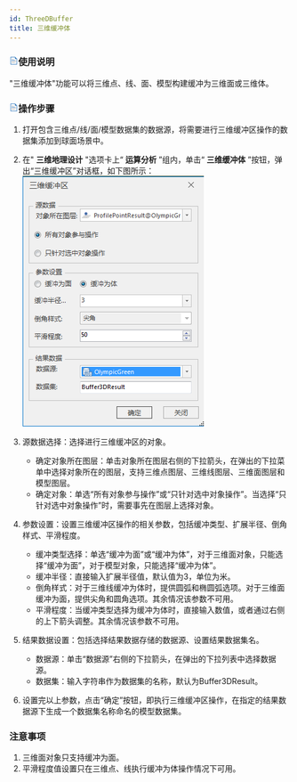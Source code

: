 ```yaml
---
id: ThreeDBuffer
title: 三维缓冲体
---
```

### ![](../../../img/read.gif)使用说明

"三维缓冲体"功能可以将三维点、线、面、模型构建缓冲为三维面或三维体。

### ![](../../../img/read.gif)操作步骤

  1. 打开包含三维点/线/面/模型数据集的数据源，将需要进行三维缓冲区操作的数据集添加到球面场景中。
  2. 在" **三维地理设计** "选项卡上“ **运算分析** ”组内，单击“ **三维缓冲体** ”按钮，弹出“三维缓冲区”对话框，如下图所示：     
![](../img/ThreeDBuffer_Dialog.png)  

  3. 源数据选择：选择进行三维缓冲区的对象。
      * 确定对象所在图层：单击对象所在图层右侧的下拉箭头，在弹出的下拉菜单中选择对象所在的图层，支持三维点图层、三维线图层、三维面图层和模型图层。
      * 确定对象：单选“所有对象参与操作”或“只针对选中对象操作”。当选择“只针对选中对象操作”时，需要事先在图层上选择对象。
  4. 参数设置：设置三维缓冲区操作的相关参数，包括缓冲类型、扩展半径、倒角样式、平滑程度。
      * 缓冲类型选择：单选“缓冲为面”或“缓冲为体”，对于三维面对象，只能选择“缓冲为面”，对于模型对象，只能选择“缓冲为体”。
      * 缓冲半径：直接输入扩展半径值，默认值为3，单位为米。
      * 倒角样式：对于三维线缓冲为体时，提供圆弧和椭圆弧选项。对于三维面缓冲为面，提供尖角和圆角选项。其余情况该参数不可用。
      * 平滑程度：当缓冲类型选择为缓冲为体时，直接输入数值，或者通过右侧的上下箭头调整。其余情况该参数不可用。
  5. 结果数据设置：包括选择结果数据存储的数据源、设置结果数据集名。
      * 数据源：单击“数据源”右侧的下拉箭头，在弹出的下拉列表中选择数据源。
      * 数据集：输入字符串作为数据集的名称，默认为Buffer3DResult。
  6. 设置完以上参数，点击“确定”按钮，即执行三维缓冲区操作，在指定的结果数据源下生成一个数据集名称命名的模型数据集。

### 注意事项

  1. 三维面对象只支持缓冲为面。
  2. 平滑程度值设置只在三维点、线执行缓冲为体操作情况下可用。



